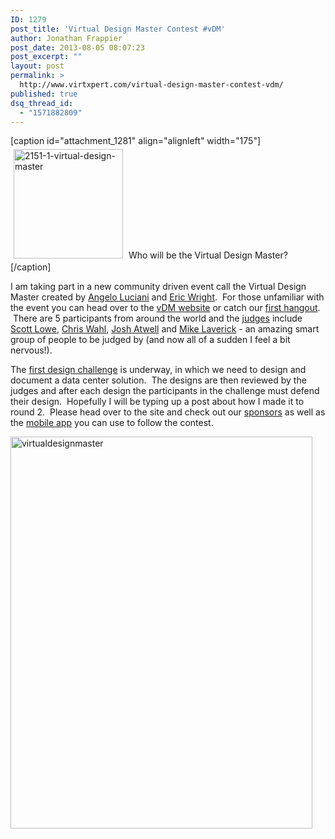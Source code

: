 ```yaml
---
ID: 1279
post_title: 'Virtual Design Master Contest #vDM'
author: Jonathan Frappier
post_date: 2013-08-05 08:07:23
post_excerpt: ""
layout: post
permalink: >
  http://www.virtxpert.com/virtual-design-master-contest-vdm/
published: true
dsq_thread_id:
  - "1571882809"
---
```

[caption id="attachment_1281" align="alignleft" width="175"]<a href="http://www.virtxpert.com/wp-content/uploads/2013/08/2151-1-virtual-design-master.jpg"><img class="size-full wp-image-1281" style="margin: 5px;" alt="2151-1-virtual-design-master" src="http://www.virtxpert.com/wp-content/uploads/2013/08/2151-1-virtual-design-master.jpg" width="175" height="175" /></a> Who will be the Virtual Design Master?[/caption]

I am taking part in a new community driven event call the Virtual Design Master created by <a href="http://www.twitter.com/AngeloLuciani " target="_blank">Angelo Luciani</a> and <a href="http://www.twitter.com/DiscoPosse" target="_blank">Eric Wright</a>.  For those unfamiliar with the event you can head over to the <a href="http://www.virtualdesignmaster.com/" target="_blank">vDM website</a> or catch our <a href="http://www.virtualdesignmaster.com/episodes/" target="_blank">first hangout</a>.  There are 5 participants from around the world and the <a href="http://www.virtualdesignmaster.com/the-judges/" target="_blank">judges</a> include <a href="https://twitter.com/scott_lowe" target="_blank">Scott Lowe</a>, <a href="https://twitter.com/ChrisWahl" target="_blank">Chris Wahl</a>, <a href="https://twitter.com/Josh_Atwell" target="_blank">Josh Atwell</a> and <a href="https://twitter.com/Mike_Laverick" target="_blank">Mike Laverick</a> - an amazing smart group of people to be judged by (and now all of a sudden I feel a bit nervous!).

The <a href="http://www.virtualdesignmaster.com/the-challenges/" target="_blank">first design challenge</a> is underway, in which we need to design and document a data center solution.  The designs are then reviewed by the judges and after each design the participants in the challenge must defend their design.  Hopefully I will be typing up a post about how I made it to round 2.  Please head over to the site and check out our <a href="http://www.virtualdesignmaster.com/sponsors/" target="_blank">sponsors</a> as well as the <a href="http://www.virtualdesignmaster.com/the-virtual-design-master-mobile-app/" target="_blank">mobile app</a> you can use to follow the contest.

<a href="http://www.virtxpert.com/wp-content/uploads/2013/08/virtualdesignmaster.jpg"><img class="aligncenter size-full wp-image-1280" alt="virtualdesignmaster" src="http://www.virtxpert.com/wp-content/uploads/2013/08/virtualdesignmaster.jpg" width="483" height="627" /></a>